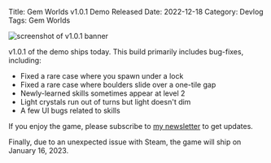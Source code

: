 Title: Gem Worlds v1.0.1 Demo Released
Date: 2022-12-18
Category: Devlog
Tags: Gem Worlds

![screenshot of v1.0.1 banner](https://i.imgur.com/60E8un1.png)

v1.0.1 of the demo ships today. This build primarily includes bug-fixes, including:

- Fixed a rare case where you spawn under a lock
- Fixed a rare case where boulders slide over a one-tile gap
- Newly-learned skills sometimes appear at level 2
- Light crystals run out of turns but light doesn't dim
- A few UI bugs related to skills

If you enjoy the game, please subscribe to [my newsletter](https://tinyletter.com/deengames) to get updates.

Finally, due to an unexpected issue with Steam, the game will ship on January 16, 2023.